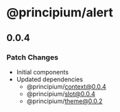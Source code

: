 # @principium/alert

## 0.0.4

### Patch Changes

- Initial components
- Updated dependencies
  - @principium/context@0.0.4
  - @principium/slot@0.0.4
  - @principium/theme@0.0.2
